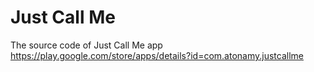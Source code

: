 # Just Call Me

The source code of Just Call Me app https://play.google.com/store/apps/details?id=com.atonamy.justcallme
